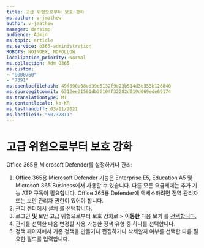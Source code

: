 ```yaml
---
title: 고급 위협으로부터 보호 강화
ms.author: v-jmathew
author: v-jmathew
manager: dansimp
audience: Admin
ms.topic: article
ms.service: o365-administration
ROBOTS: NOINDEX, NOFOLLOW
localization_priority: Normal
ms.collection: Adm_O365
ms.custom:
- "9000760"
- "7391"
ms.openlocfilehash: 49f690a08ed39e5132f9e23b514d3e353b126840
ms.sourcegitcommit: 6312ee31561db36104f32282d019d069ede69174
ms.translationtype: MT
ms.contentlocale: ko-KR
ms.lasthandoff: 03/11/2021
ms.locfileid: "50737811"
---
```

# <a name="increase-protection-from-advanced-threats"></a>고급 위협으로부터 보호 강화

Office 365용 Microsoft Defender를 설정하거나 관리:

1. Office 365용 Microsoft Defender 기능은 Enterprise E5, Education A5 및 Microsoft 365 Business에서 사용할 수 있습니다. 다른 모든 요금제에는 추가 기능 ATP 구독이 필요합니다. Office 365용 Defender에 액세스하려면 전역 관리자 또는 보안 관리자 권한이 있어야 합니다.  
2. 관리 센터에서 설치 를 [선택합니다.](https://go.microsoft.com/fwlink/p/?linkid=2075721)
3. 로그인 **및** 보안 고급 위협으로부터 보호 강화로  >  **이동한** 다음 보기 를 [선택합니다.](https://go.microsoft.com/fwlink/?linkid=2109302)
4. 관리를 선택한 다음 변경할 사용 가능한 정책 유형 중 하나를 선택합니다.
5. 정책 페이지에서 기존 정책을 만들거나 편집하거나 삭제할지 여부를 선택한 다음 필요한 필드를 입력합니다.
